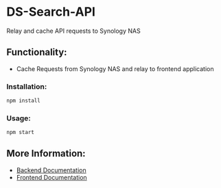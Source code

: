 # DS-Search-API

Relay and cache API requests to Synology NAS

## Functionality:
- Cache Requests from Synology NAS and relay to frontend application

### Installation:
```bash
npm install
```

### Usage:
```bash
npm start
```

## More Information:
- [Backend Documentation](documentation/backend.md)
- [Frontend Documentation](documentation/frontend.md)